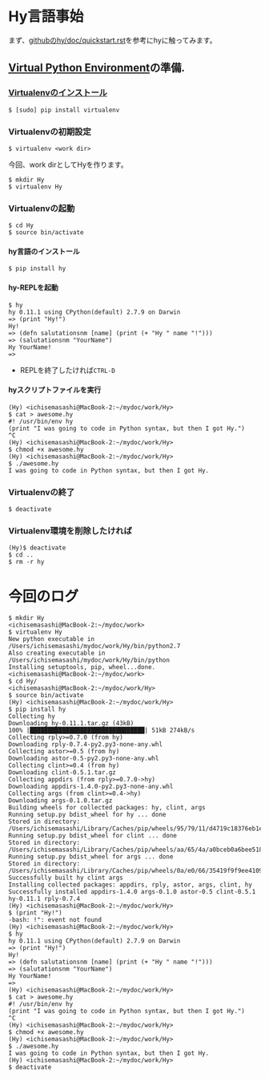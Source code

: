 # Hy言語事始

まず、[githubのhy/doc/quickstart.rst](https://github.com/hylang/hy/blob/master/docs/quickstart.rst)を参考にhyに触ってみます。


## [Virtual Python Environment](https://virtualenv.pypa.io/en/latest/)の準備.

### [Virtualenvのインストール](http://docs.hylang.org/en/latest/quickstart.html)

    $ [sudo] pip install virtualenv

### Virtualenvの初期設定

    $ virtualenv <work dir>

今回、work dirとしてHyを作ります。

    $ mkdir Hy
    $ virtualenv Hy


### Virtualenvの起動

    $ cd Hy
    $ source bin/activate

#### hy言語のインストール

    $ pip install hy

#### hy-REPLを起動

    $ hy
    hy 0.11.1 using CPython(default) 2.7.9 on Darwin
    => (print "Hy!")
    Hy!
    => (defn salutationsnm [name] (print (+ "Hy " name "!")))
    => (salutationsnm "YourName")
    Hy YourName!
    =>
- REPLを終了したければ`CTRL-D`

#### hyスクリプトファイルを実行

    (Hy) <ichisemasashi@MacBook-2:~/mydoc/work/Hy>
    $ cat > awesome.hy
    #! /usr/bin/env hy
    (print "I was going to code in Python syntax, but then I got Hy.")
    ^C
    (Hy) <ichisemasashi@MacBook-2:~/mydoc/work/Hy>
    $ chmod +x awesome.hy
    (Hy) <ichisemasashi@MacBook-2:~/mydoc/work/Hy>
    $ ./awesome.hy
    I was going to code in Python syntax, but then I got Hy.


### Virtualenvの終了

    $ deactivate

### Virtualenv環境を削除したければ

    (Hy)$ deactivate
    $ cd ..
    $ rm -r hy

# 今回のログ

```
$ mkdir Hy
<ichisemasashi@MacBook-2:~/mydoc/work>
$ virtualenv Hy
New python executable in /Users/ichisemasashi/mydoc/work/Hy/bin/python2.7
Also creating executable in /Users/ichisemasashi/mydoc/work/Hy/bin/python
Installing setuptools, pip, wheel...done.
<ichisemasashi@MacBook-2:~/mydoc/work>
$ cd Hy/
<ichisemasashi@MacBook-2:~/mydoc/work/Hy>
$ source bin/activate
(Hy) <ichisemasashi@MacBook-2:~/mydoc/work/Hy>
$ pip install hy
Collecting hy
Downloading hy-0.11.1.tar.gz (43kB)
100% |████████████████████████████████| 51kB 274kB/s
Collecting rply>=0.7.0 (from hy)
Downloading rply-0.7.4-py2.py3-none-any.whl
Collecting astor>=0.5 (from hy)
Downloading astor-0.5-py2.py3-none-any.whl
Collecting clint>=0.4 (from hy)
Downloading clint-0.5.1.tar.gz
Collecting appdirs (from rply>=0.7.0->hy)
Downloading appdirs-1.4.0-py2.py3-none-any.whl
Collecting args (from clint>=0.4->hy)
Downloading args-0.1.0.tar.gz
Building wheels for collected packages: hy, clint, args
Running setup.py bdist_wheel for hy ... done
Stored in directory: /Users/ichisemasashi/Library/Caches/pip/wheels/95/79/11/d4719c18376eb1ee89ba0188d08c4081d8669c54b02c6e2441
Running setup.py bdist_wheel for clint ... done
Stored in directory: /Users/ichisemasashi/Library/Caches/pip/wheels/aa/65/4a/a0bceb0a6bee518b1dace4c803f24c4ac8febe55bdca0f14ed
Running setup.py bdist_wheel for args ... done
Stored in directory: /Users/ichisemasashi/Library/Caches/pip/wheels/0a/e0/66/35419f9f9ee41099a3631f0f308b9604bd1ffeabc066d69070
Successfully built hy clint args
Installing collected packages: appdirs, rply, astor, args, clint, hy
Successfully installed appdirs-1.4.0 args-0.1.0 astor-0.5 clint-0.5.1 hy-0.11.1 rply-0.7.4
(Hy) <ichisemasashi@MacBook-2:~/mydoc/work/Hy>
$ (print "Hy!")
-bash: !": event not found
(Hy) <ichisemasashi@MacBook-2:~/mydoc/work/Hy>
$ hy
hy 0.11.1 using CPython(default) 2.7.9 on Darwin
=> (print "Hy!")
Hy!
=> (defn salutationsnm [name] (print (+ "Hy " name "!")))
=> (salutationsnm "YourName")
Hy YourName!
=>
(Hy) <ichisemasashi@MacBook-2:~/mydoc/work/Hy>
$ cat > awesome.hy
#! /usr/bin/env hy
(print "I was going to code in Python syntax, but then I got Hy.")
^C
(Hy) <ichisemasashi@MacBook-2:~/mydoc/work/Hy>
$ chmod +x awesome.hy
(Hy) <ichisemasashi@MacBook-2:~/mydoc/work/Hy>
$ ./awesome.hy
I was going to code in Python syntax, but then I got Hy.
(Hy) <ichisemasashi@MacBook-2:~/mydoc/work/Hy>
$ deactivate
```
